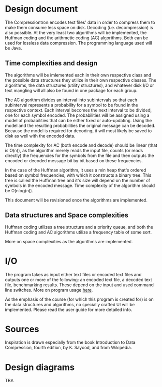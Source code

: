 # Design document

The Compressiontron encodes text files' data in order to compress them to make them consume less space on disk. 
Decoding (i.e. decompression) is also possible. At the very least two algorithms will be implemented, the Huffman coding and the arithmetic coding (AC) algorithms. Both can be used for lossless data compression. The programming language used will be Java. 

## Time complexities and design

The algorithms will be imlemented each in their own respective class and the possible data structures they utilize in their own respective classes. The algorithms, the data structures (utility structures), and whatever disk I/O or text mangling will all also be found in one package for each group. 

The AC algorithm divides an interval into subintervals so that each subinterval represents a probability for a symbol to 
be found in the respective context. Each interval becomes the next interval to be divided, one for each symbol encoded. The probabilities will be assigned using a model of probabilities that can be either fixed or auto-updating. Using the model and the resulting probabilities the original message can be decoded. Because the model is required for decoding, it will most likely be saved to disk as well with the encoded data. 

The time complexity for AC (both encode and decode) should be linear (that is O(n)), as the algorithm merely reads the input file, counts (or reads directly) the frequencies for the symbols from the file and then outputs the encoded or decoded message bit by bit based on these frequencies. 

In the case of the Huffman algorithm, it uses a min heap that's ordered based on symbol frequencies, with which it constructs a binary tree. This tree is called the Huffman tree and it's size will depend on the number of symbols in the encoded message. Time complexity of the algorithm should be O(nlog(n)). 

This document will be revisioned once the algorithms are implemented. 

## Data structures and Space complexities

Huffman coding utilizes a tree structure and a priority queue, and both the Huffman coding and AC algorithms utilize a frequency table of some sort. 

More on space complexities as the algorithms are implemented. 

# I/O

The program takes as input either text files or encoded text files and outputs one or more of the following: an encoded text file, a decoded text file, benchmarking results. These depend on the input and used command line switches. More on program usage [here](https://github.com/duckling747/Compressiontron/blob/master/documentation/user_guide.md). 

As the emphasis of the course (for which this program is created for) is on the data structures and algorithms, no specially crafted UI will be implemented. Please read the user guide for more detailed info. 

# Sources 

Inspiration is drawn especially from the book Introduction to Data Compression, fourth edition, by K. Sayood, and from Wikipedia. 

# Design diagrams

TBA
